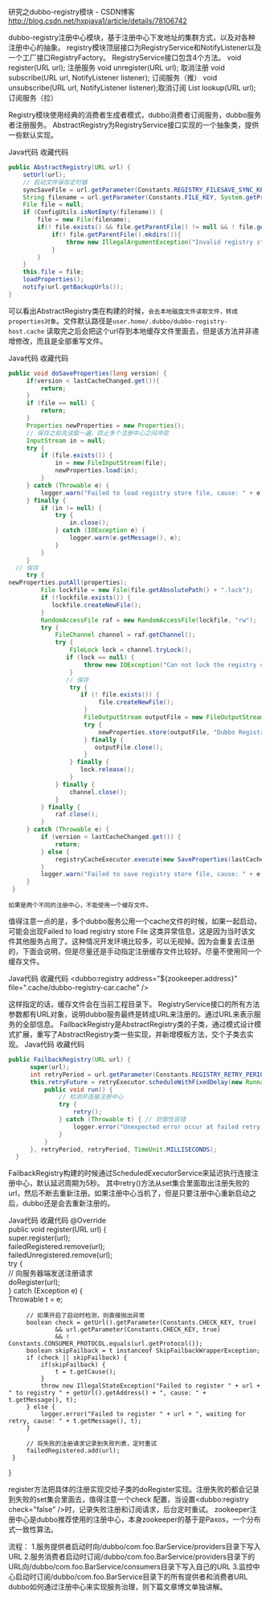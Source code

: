 

研究之dubbo-registry模块 - CSDN博客 http://blog.csdn.net/hxpjava1/article/details/78106742

dubbo-registry注册中心模块，基于注册中心下发地址的集群方式，以及对各种注册中心的抽象。 
   registry模块顶层接口为RegistryService和NotifyListener以及一个工厂接口RegistryFactory。 
   RegistryService接口包含4个方法。 
   void register(URL url); 注册服务 
   void unregister(URL url); 取消注册 
   void subscribe(URL url, NotifyListener listener); 订阅服务（推） 
   void unsubscribe(URL url, NotifyListener listener);取消订阅 
   List<URL> lookup(URL url); 订阅服务（拉） 
   
  Registry模块使用经典的消费者生成者模式，dubbo消费者订阅服务，dubbo服务者注册服务。 
  AbstractRegistry为RegistryService接口实现的一个抽象类，提供一些默认实现。 
 
Java代码  收藏代码
```java
public AbstractRegistry(URL url) {  
    setUrl(url);  
    // 启动文件保存定时器  
    syncSaveFile = url.getParameter(Constants.REGISTRY_FILESAVE_SYNC_KEY, false);  
    String filename = url.getParameter(Constants.FILE_KEY, System.getProperty("user.home") + "/.dubbo/dubbo-registry-" + url.getHost() + ".cache");  
    File file = null;  
    if (ConfigUtils.isNotEmpty(filename)) {  
        file = new File(filename);  
        if(! file.exists() && file.getParentFile() != null && ! file.getParentFile().exists()){  
            if(! file.getParentFile().mkdirs()){  
                throw new IllegalArgumentException("Invalid registry store file " + file + ", cause: Failed to create directory " + file.getParentFile() + "!");  
            }  
        }  
    }  
    this.file = file;  
    loadProperties();  
    notify(url.getBackupUrls());  
}  
```

   可以看出AbstractRegistry类在构建的时候，`会去本地磁盘文件读取文件，转成properties对象`。文件默认路径是`user.home/.dubbo/dubbo-registry-host.cache`
   读取完之后会把这个url存到本地缓存文件里面去，但是该方法并非递增修改，而且是全部重写文件。 
 
Java代码  收藏代码
```java
public void doSaveProperties(long version) {  
     if(version < lastCacheChanged.get()){  
         return;  
     }  
     if (file == null) {  
         return;  
     }  
     Properties newProperties = new Properties();  
     // 保存之前先读取一遍，防止多个注册中心之间冲突  
     InputStream in = null;  
     try {  
         if (file.exists()) {  
             in = new FileInputStream(file);  
             newProperties.load(in);  
         }  
     } catch (Throwable e) {  
         logger.warn("Failed to load registry store file, cause: " + e.getMessage(), e);  
     } finally {  
         if (in != null) {  
             try {  
                 in.close();  
             } catch (IOException e) {  
                 logger.warn(e.getMessage(), e);  
             }  
         }  
     }       
  // 保存  
     try {  
newProperties.putAll(properties);  
         File lockfile = new File(file.getAbsolutePath() + ".lock");  
         if (!lockfile.exists()) {  
            lockfile.createNewFile();  
         }  
         RandomAccessFile raf = new RandomAccessFile(lockfile, "rw");  
         try {  
             FileChannel channel = raf.getChannel();  
             try {  
                 FileLock lock = channel.tryLock();  
                if (lock == null) {  
                     throw new IOException("Can not lock the registry cache file " + file.getAbsolutePath() + ", ignore and retry later, maybe multi java process use the file, please config: dubbo.registry.file=xxx.properties");  
                 }  
                // 保存  
                 try {  
                    if (! file.exists()) {  
                         file.createNewFile();  
                     }  
                     FileOutputStream outputFile = new FileOutputStream(file);    
                     try {  
                         newProperties.store(outputFile, "Dubbo Registry Cache");  
                     } finally {  
                        outputFile.close();  
                     }  
                 } finally {  
                    lock.release();  
                 }  
             } finally {  
                 channel.close();  
             }  
         } finally {  
             raf.close();  
         }  
     } catch (Throwable e) {  
         if (version < lastCacheChanged.get()) {  
             return;  
         } else {  
             registryCacheExecutor.execute(new SaveProperties(lastCacheChanged.incrementAndGet()));  
         }  
         logger.warn("Failed to save registry store file, cause: " + e.getMessage(), e);  
     }  
 }  
```
  `如果是两个不同的注册中心，不能使用一个缓存文件。 `

  值得注意一点的是，多个dubbo服务公用一个cache文件的时候，如果一起启动，可能会出现Failed to load registry store File 这类异常信息，这是因为当时该文件其他服务占用了。这种情况开发环境比较多，可以无视掉。因为会重复去注册的，下面会说明，但是尽量还是手动指定注册缓存文件比较好。尽量不使用同一个缓存文件。 
 
Java代码  收藏代码
<dubbo:registry address="${zookeeper.address}" file=".cache/dubbo-registry-car.cache" />  

这样指定的话，缓存文件会在当前工程目录下。 
RegistryService接口的所有方法参数都有URL对象，说明dubbo服务最终是转成URL来注册的。通过URL来表示服务的全部信息。 
FailbackRegistry是AbstractRegistry类的子类，通过模式设计模式扩展，重写了AbstractRegistry类一些实现，并新增模板方法，交个子类去实现。 
Java代码  收藏代码
```java
public FailbackRegistry(URL url) {  
      super(url);  
      int retryPeriod = url.getParameter(Constants.REGISTRY_RETRY_PERIOD_KEY, Constants.DEFAULT_REGISTRY_RETRY_PERIOD);  
      this.retryFuture = retryExecutor.scheduleWithFixedDelay(new Runnable() {  
          public void run() {  
              // 检测并连接注册中心  
              try {  
                  retry();  
              } catch (Throwable t) { // 防御性容错  
                  logger.error("Unexpected error occur at failed retry, cause: " + t.getMessage(), t);  
              }  
          }  
      }, retryPeriod, retryPeriod, TimeUnit.MILLISECONDS);  
  }  
```
  FailbackRegistry构建的时候通过ScheduledExecutorService来延迟执行连接注册中心，默认延迟周期为5秒。 
  其中retry()方法从set集合里面取出注册失败的url，然后不断去重新注册。如果注册中心当机了，但是只要注册中心重新启动之后，dubbo还是会去重新注册的。 
 
Java代码  收藏代码
@Override  
 public void register(URL url) {  
     super.register(url);  
     failedRegistered.remove(url);  
     failedUnregistered.remove(url);  
     try {  
         // 向服务器端发送注册请求  
         doRegister(url);  
     } catch (Exception e) {  
         Throwable t = e;  
  
         // 如果开启了启动时检测，则直接抛出异常  
         boolean check = getUrl().getParameter(Constants.CHECK_KEY, true)  
                 && url.getParameter(Constants.CHECK_KEY, true)  
                 && ! Constants.CONSUMER_PROTOCOL.equals(url.getProtocol());  
         boolean skipFailback = t instanceof SkipFailbackWrapperException;  
         if (check || skipFailback) {  
             if(skipFailback) {  
                 t = t.getCause();  
             }  
             throw new IllegalStateException("Failed to register " + url + " to registry " + getUrl().getAddress() + ", cause: " + t.getMessage(), t);  
         } else {  
             logger.error("Failed to register " + url + ", waiting for retry, cause: " + t.getMessage(), t);  
         }  
  
         // 将失败的注册请求记录到失败列表，定时重试  
         failedRegistered.add(url);  
     }  
 }  

  register方法把具体的注册实现交给子类的doRegister实现。注册失败的都会记录到失败的set集合里面去，值得注意一个check 配置，当设置<dubbo:registry check="false" />时，记录失败注册和订阅请求，后台定时重试。 
  zookeeper注册中心是dubbo推荐使用的注册中心，本身zookeeper的基于是Paxos，一个分布式一致性算法。 
  
 
  流程： 
1.服务提供者启动时向/dubbo/com.foo.BarService/providers目录下写入URL 
2.服务消费者启动时订阅/dubbo/com.foo.BarService/providers目录下的URL向/dubbo/com.foo.BarService/consumers目录下写入自己的URL 
3.监控中心启动时订阅/dubbo/com.foo.BarService目录下的所有提供者和消费者URL 
  dubbo如何通过注册中心来实现服务治理，则下篇文章博文单独讲解。 